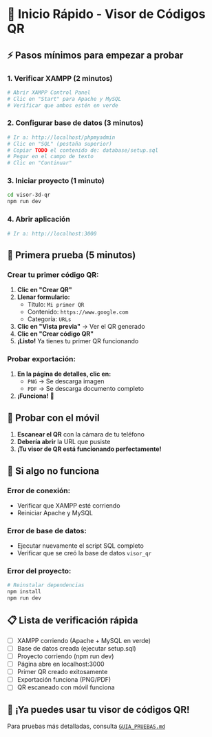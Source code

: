 # 🚀 Inicio Rápido - Visor de Códigos QR

## ⚡ Pasos mínimos para empezar a probar

### 1. Verificar XAMPP (2 minutos)
```bash
# Abrir XAMPP Control Panel
# Clic en "Start" para Apache y MySQL
# Verificar que ambos estén en verde
```

### 2. Configurar base de datos (3 minutos)
```bash
# Ir a: http://localhost/phpmyadmin
# Clic en "SQL" (pestaña superior)
# Copiar TODO el contenido de: database/setup.sql
# Pegar en el campo de texto
# Clic en "Continuar"
```

### 3. Iniciar proyecto (1 minuto)
```bash
cd visor-3d-qr
npm run dev
```

### 4. Abrir aplicación
```bash
# Ir a: http://localhost:3000
```

## 🧪 Primera prueba (5 minutos)

### Crear tu primer código QR:
1. **Clic en "Crear QR"**
2. **Llenar formulario:**
   - Título: `Mi primer QR`
   - Contenido: `https://www.google.com`
   - Categoría: `URLs`
3. **Clic en "Vista previa"** → Ver el QR generado
4. **Clic en "Crear código QR"**
5. **¡Listo!** Ya tienes tu primer QR funcionando

### Probar exportación:
1. **En la página de detalles, clic en:**
   - `PNG` → Se descarga imagen
   - `PDF` → Se descarga documento completo
2. **¡Funciona!** 🎉

## 📱 Probar con el móvil

1. **Escanear el QR** con la cámara de tu teléfono
2. **Debería abrir** la URL que pusiste
3. **¡Tu visor de QR está funcionando perfectamente!**

## 🔧 Si algo no funciona

### Error de conexión:
- Verificar que XAMPP esté corriendo
- Reiniciar Apache y MySQL

### Error de base de datos:
- Ejecutar nuevamente el script SQL completo
- Verificar que se creó la base de datos `visor_qr`

### Error del proyecto:
```bash
# Reinstalar dependencias
npm install
npm run dev
```

## 📋 Lista de verificación rápida

- [ ] XAMPP corriendo (Apache + MySQL en verde)
- [ ] Base de datos creada (ejecutar setup.sql)
- [ ] Proyecto corriendo (npm run dev)
- [ ] Página abre en localhost:3000
- [ ] Primer QR creado exitosamente
- [ ] Exportación funciona (PNG/PDF)
- [ ] QR escaneado con móvil funciona

## 🎯 ¡Ya puedes usar tu visor de códigos QR!

Para pruebas más detalladas, consulta [`GUIA_PRUEBAS.md`](GUIA_PRUEBAS.md)